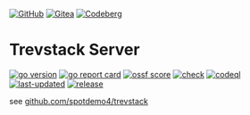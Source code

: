 [![GitHub](https://img.shields.io/badge/GitHub-%23121011.svg?logo=github&logoColor=white)](https://github.com/spotdemo4/ts-server)
[![Gitea](https://img.shields.io/badge/Gitea-6eaa5b?logo=gitea&logoColor=fff)](https://gitea.com/spotdemo4/ts-server)
[![Codeberg](https://img.shields.io/badge/Codeberg-2185D0?logo=codeberg&logoColor=fff)](https://codeberg.org/spotdemo4/ts-server)

# Trevstack Server

[![go version](https://img.shields.io/github/go-mod/go-version/spotdemo4/ts-server?logo=Go&logoColor=%2389dceb&label=go%20version&labelColor=%2311111b&color=%23313244)](https://go.dev/)
[![go report card](https://img.shields.io/badge/go%20report-A%2B-brightgreen?logo=Go&logoColor=%2389dceb&label=go%20report&labelColor=%2311111b)](https://www.goreportcard.com/report/github.com/spotdemo4/ts-server)
[![ossf score](https://img.shields.io/ossf-scorecard/github.com/spotdemo4/ts-server?label=ossf%20score&labelColor=%2311111b)](https://scorecard.dev/viewer/?uri=github.com/spotdemo4/ts-server)
[![check](https://img.shields.io/github/actions/workflow/status/spotdemo4/ts-server/check.yaml?logo=GitHub&logoColor=%23cdd6f4&label=check&labelColor=%2311111b)](https://github.com/spotdemo4/ts-server/actions/workflows/check.yaml)
[![codeql](https://img.shields.io/github/actions/workflow/status/spotdemo4/ts-server/codeql.yaml?logo=GitHub&logoColor=%23cdd6f4&label=codeql&labelColor=%2311111b)](https://github.com/spotdemo4/ts-server/actions/workflows/codeql.yaml)
[![last-updated](https://img.shields.io/badge/dynamic/json?url=https%3A%2F%2Fapi.github.com%2Frepos%2Fspotdemo4%2Fts-server%2Factions%2Fworkflows%2F169672507%2Fruns%3Fstatus%3Dcompleted%26conclusion%3Dsuccess%26per_page%3D1&query=%24.workflow_runs%5B0%5D.run_started_at&style=flat&logo=github&logoColor=%23cdd6f4&label=last%20updated&labelColor=%2311111b&color=%23313244)](https://github.com/spotdemo4/ts-server/actions/workflows/update.yaml)
[![release](https://img.shields.io/github/v/release/spotdemo4/ts-server?logo=github&logoColor=%23cdd6f4&labelColor=%2311111b&color=%23313244)](https://github.com/spotdemo4/ts-server/releases/latest)

see [github.com/spotdemo4/trevstack](https://github.com/spotdemo4/trevstack)

